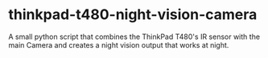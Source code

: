 # thinkpad-t480-night-vision-camera
A small python script that combines the ThinkPad T480's IR sensor with the main Camera and creates a night vision output that works at night.
